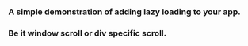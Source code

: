### A simple demonstration of adding lazy loading to your app.

### Be it window scroll or div specific scroll.

